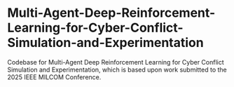 # Multi-Agent-Deep-Reinforcement-Learning-for-Cyber-Conflict-Simulation-and-Experimentation
Codebase for Multi-Agent Deep Reinforcement Learning for Cyber Conflict Simulation and Experimentation, which is based upon work submitted to the 2025 IEEE MILCOM Conference.
